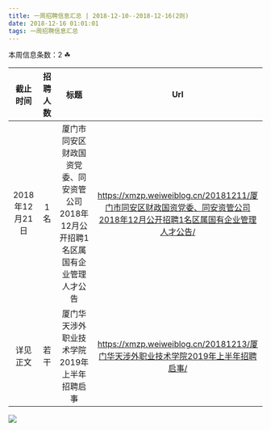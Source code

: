 ```yaml
---
title: 一周招聘信息汇总 | 2018-12-10--2018-12-16(2则)
date: 2018-12-16 01:01:01
tags: 一周招聘信息汇总
---
```

本周信息条数：2   ☘ 
<!-- more -->

| 截止时间 | 招聘人数 | 标题 | Url |
| :-: | :-: | :-: | :-: |
| 2018年12月21日 | 1名 | 厦门市同安区财政国资党委、同安资管公司2018年12月公开招聘1名区属国有企业管理人才公告|https://xmzp.weiweiblog.cn/20181211/厦门市同安区财政国资党委、同安资管公司2018年12月公开招聘1名区属国有企业管理人才公告/ |
| 详见正文 | 若干 | 厦门华天涉外职业技术学院2019年上半年招聘启事|https://xmzp.weiweiblog.cn/20181213/厦门华天涉外职业技术学院2019年上半年招聘启事/ |
![](https://cdn.weiweiblog.cn/20181015134814.png)
